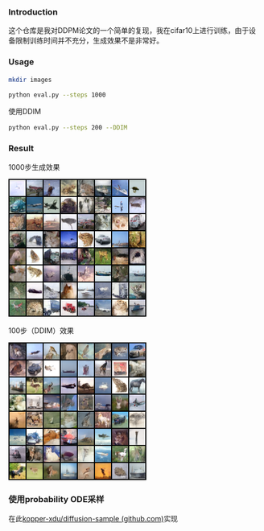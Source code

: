### Introduction

这个仓库是我对DDPM论文的一个简单的复现，我在cifar10上进行训练，由于设备限制训练时间并不充分，生成效果不是非常好。

### Usage

```bash
mkdir images 
```

```bash
python eval.py --steps 1000
```

使用DDIM
```bash
python eval.py --steps 200 --DDIM
```

### Result

1000步生成效果

![image](example/epoch1720.png)

100步（DDIM）效果

![image](example/DDIM100.png)


### 使用probability ODE采样

在此[kopper-xdu/diffusion-sample (github.com)](https://github.com/kopper-xdu/diffusion-sample#diffusion-sample)实现